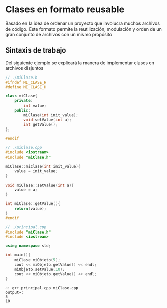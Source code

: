 # Clases en formato reusable
Basado en la idea de ordenar un proyecto que involucra muchos archivos de código. Este formato permite la reutilización, modulación y orden de un gran conjunto de archivos con un mismo propósito

## Sintaxis de trabajo
Del siguiente ejemplo se explicará la manera de implementar clases en archivos disjuntos

``` cpp
// ./miClase.h
#ifndef MI_CLASE_H
#define MI_CLASE_H

class miClase{
	private:
		int value;
	public:
		miClase(int init_value);
		void setValue(int a);
		int getValue();
};

#endif
```

``` cpp
// ./miClase.cpp
#include <iostream>
#include "miClase.h"

miClase::miClase(int init_value){
	value = init_value;
}

void miClase::setValue(int a){
	value = a;
}

int miClase::getValue(){
	return(value);
}
#endif
```

``` cpp
// ./principal.cpp
#include "miClase.h"
#include <iostream>

using namespace std;

int main(){
	miClase miObjeto(5);
	cout << miObjeto.getValue() << endl;
	miObjeto.setValue(10);
	cout << miObjeto.getValue() << endl;
}
```

```
~: g++ principal.cpp miClase.cpp
output~:
5
10
```
